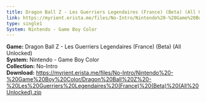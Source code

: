```yaml
---
title: Dragon Ball Z - Les Guerriers Legendaires (France) (Beta) (All Unlocked)
link: https://myrient.erista.me/files/No-Intro/Nintendo%20-%20Game%20Boy%20Color/Dragon%20Ball%20Z%20-%20Les%20Guerriers%20Legendaires%20(France)%20(Beta)%20(All%20Unlocked).zip
type: single1
System: Nintendo - Game Boy Color
---
```

<b>Game:</b> Dragon Ball Z - Les Guerriers Legendaires (France) (Beta) (All Unlocked)<br>
<b>System:</b> Nintendo - Game Boy Color<br>
<b>Collection:</b> No-Intro<br>
<b>Download:</b> https://myrient.erista.me/files/No-Intro/Nintendo%20-%20Game%20Boy%20Color/Dragon%20Ball%20Z%20-%20Les%20Guerriers%20Legendaires%20(France)%20(Beta)%20(All%20Unlocked).zip